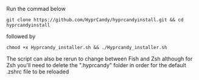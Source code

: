 Run the commad below
```shell
git clone https://github.com/HyprCandy/hyprcandyinstall.git && cd hyprcandyinstall
```
followed by
```shell
chmod +x Hyprcandy_installer.sh && ./Hyprcandy_installer.sh
```
The script can also be rerun to change between Fish and Zsh although for Zsh you'll need to delete the ".hyprcandy" folder 
in order for the default .zshrc file to be reloaded
